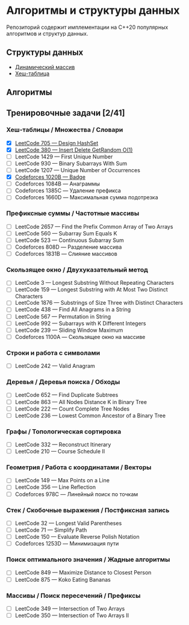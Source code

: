 # Алгоритмы и структуры данных

Репозиторий содержит имплементации на С++20 популярных алгоритмов и структур данных.

## Структуры данных

- [Динамический массив](examples/data_structures/dynamic_array.cpp)
- [Хеш-таблица](examples/data_structures/hash_set.cpp)

## Алгоритмы

## Тренировочные задачи \[2/41\]

### Хеш-таблицы / Множества / Словари
- [x] [LeetCode 705 — Design HashSet](tests/leetcode_705.cpp)
- [x] [LeetCode 380 — Insert Delete GetRandom O(1)](tests/leetcode_380.cpp)
- [ ] LeetCode 1429 — First Unique Number
- [ ] LeetCode 930 — Binary Subarrays With Sum
- [ ] LeetCode 1207 — Unique Number of Occurrences
- [x] [Codeforces 1020B — Badge](tests/codeforges_1020B.cpp)
- [ ] Codeforces 1084B — Анаграммы
- [ ] Codeforces 1385C — Удаление префикса
- [ ] Codeforces 1660D — Максимальная сумма подотрезка

### Префиксные суммы / Частотные массивы
- [ ] LeetCode 2657 — Find the Prefix Common Array of Two Arrays
- [ ] LeetCode 560 — Subarray Sum Equals K
- [ ] LeetCode 523 — Continuous Subarray Sum
- [ ] Codeforces 808D — Разделение массива
- [ ] Codeforces 1831B — Слияние массивов

### Скользящее окно / Двухуказательный метод
- [ ] LeetCode 3 — Longest Substring Without Repeating Characters
- [ ] LeetCode 159 — Longest Substring with At Most Two Distinct Characters
- [ ] LeetCode 1876 — Substrings of Size Three with Distinct Characters
- [ ] LeetCode 438 — Find All Anagrams in a String
- [ ] LeetCode 567 — Permutation in String
- [ ] LeetCode 992 — Subarrays with K Different Integers
- [ ] LeetCode 239 — Sliding Window Maximum
- [ ] Codeforces 1100A — Скользящее окно на массиве

### Строки и работа с символами
- [ ] LeetCode 242 — Valid Anagram

### Деревья / Деревья поиска / Обходы
- [ ] LeetCode 652 — Find Duplicate Subtrees
- [ ] LeetCode 863 — All Nodes Distance K in Binary Tree
- [ ] LeetCode 222 — Count Complete Tree Nodes
- [ ] LeetCode 236 — Lowest Common Ancestor of a Binary Tree

### Графы / Топологическая сортировка
- [ ] LeetCode 332 — Reconstruct Itinerary
- [ ] LeetCode 210 — Course Schedule II

### Геометрия / Работа с координатами / Векторы
- [ ] LeetCode 149 — Max Points on a Line
- [ ] LeetCode 356 — Line Reflection
- [ ] Codeforces 978C — Линейный поиск по точкам

### Стек / Скобочные выражения / Постфиксная запись
- [ ] LeetCode 32 — Longest Valid Parentheses
- [ ] LeetCode 71 — Simplify Path
- [ ] LeetCode 150 — Evaluate Reverse Polish Notation
- [ ] Codeforces 1253D — Минимизация пути

### Поиск оптимального значения / Жадные алгоритмы
- [ ] LeetCode 849 — Maximize Distance to Closest Person
- [ ] LeetCode 875 — Koko Eating Bananas

### Массивы / Поиск пересечений / Префиксы
- [ ] LeetCode 349 — Intersection of Two Arrays
- [ ] LeetCode 350 — Intersection of Two Arrays II
